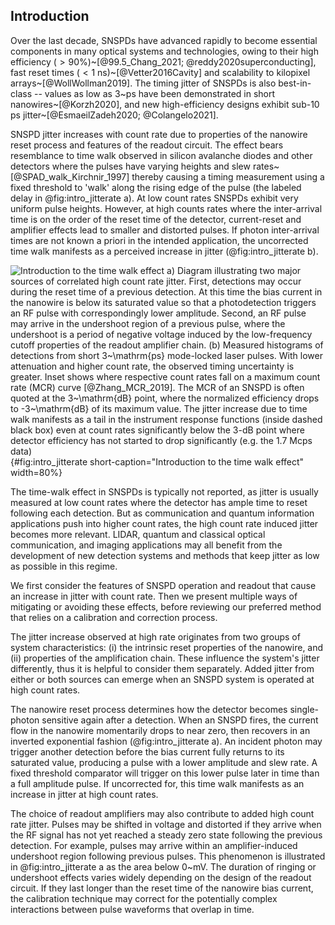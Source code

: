## Introduction


Over the last decade, SNSPDs have advanced rapidly to become essential components in many optical systems and technologies, owing to their high efficiency $(>90\%)$~[@99.5_Chang_2021; @reddy2020superconducting], fast reset times ($< 1~\mathrm{ns}$)~[@Vetter2016Cavity] and scalability to kilopixel arrays~[@WollWollman2019]. The timing jitter of SNSPDs is also best-in-class -- values as low as 3~ps have been demonstrated in short nanowires~[@Korzh2020], and new high-efficiency designs exhibit sub-10 ps jitter~[@EsmaeilZadeh2020; @Colangelo2021].


SNSPD jitter increases with count rate due to properties of the nanowire reset process and features of the readout circuit. The effect bears resemblance to time walk observed in silicon avalanche diodes and other detectors where the pulses have varying heights and slew rates~[@SPAD_walk_Kirchnir_1997] thereby causing a timing measurement using a fixed threshold to 'walk' along the rising edge of the pulse (the labeled delay in @fig:intro_jitterate a). 
At low count rates SNSPDs exhibit very uniform pulse heights. However, at high counts rates where the inter-arrival time is on the order of the reset time of the detector, current-reset and amplifier effects lead to smaller and distorted pulses. If photon inter-arrival times are not known a priori in the intended application, the uncorrected time walk manifests as a perceived increase in jitter (@fig:intro_jitterate b). 

<!-- \begin{figure}[!htbp]
  \centering
  \includegraphics[width=1\linewidth]{Intro_Figure_Nov.eps}
  \caption{
    (a) Diagram illustrating two major sources of correlated high count rate jitter. First, detections may occur during the reset time of a previous detection. At this time the bias current in the nanowire is below its saturated value so that a photodetection triggers an RF pulse with correspondingly lower amplitude. Second, an RF pulse may arrive in the undershoot region of a previous pulse, where the undershoot is a period of negative voltage induced by the low-frequency cutoff properties of the readout amplifier chain. (b) Measured histograms of detections from short $3~\mathrm{ps}$ mode-locked laser pulses. With lower attenuation and higher count rate, the observed timing uncertainty is greater. Inset shows where respective count rates fall on a maximum count rate (MCR) curve \cite{Zhang_MCR_2019}. The MCR of an SNSPD is often quoted at the $3~\mathrm{dB}$ point, where the normalized efficiency drops to $-3~\mathrm{dB}$ of its maximum value. The jitter increase due to time walk manifests as a tail in the instrument response functions (inside dashed black box) even at count rates significantly below the 3-dB point where detector efficiency has not started to drop significantly (e.g. the 1.7 Mcps data). 
  }

  \label{fig:intro}
\end{figure} -->

![**Introduction to the time walk effect** a) Diagram illustrating two major sources of correlated high count rate jitter. First, detections may occur during the reset time of a previous detection. At this time the bias current in the nanowire is below its saturated value so that a photodetection triggers an RF pulse with correspondingly lower amplitude. Second, an RF pulse may arrive in the undershoot region of a previous pulse, where the undershoot is a period of negative voltage induced by the low-frequency cutoff properties of the readout amplifier chain. (b) Measured histograms of detections from short $3~\mathrm{ps}$ mode-locked laser pulses. With lower attenuation and higher count rate, the observed timing uncertainty is greater. Inset shows where respective count rates fall on a maximum count rate (MCR) curve [@Zhang_MCR_2019]. The MCR of an SNSPD is often quoted at the $3~\mathrm{dB}$ point, where the normalized efficiency drops to $-3~\mathrm{dB}$ of its maximum value. The jitter increase due to time walk manifests as a tail in the instrument response functions (inside dashed black box) even at count rates significantly below the 3-dB point where detector efficiency has not started to drop significantly (e.g. the 1.7 Mcps data)](./figs_02/intro_jitterate_light.svg){#fig:intro_jitterate short-caption="Introduction to the time walk effect" width=80%}

The time-walk effect in SNSPDs is typically not reported, as jitter is usually measured at low count rates where the detector has ample time to reset following each detection. But as communication and quantum information applications push into higher count rates, the high count rate induced jitter becomes more relevant. LIDAR, quantum and classical optical communication, and imaging applications may all benefit from the development of new detection systems and methods that keep jitter as low as possible in this regime. 

We first consider the features of SNSPD operation and readout that cause an increase in jitter with count rate. Then we present multiple ways of mitigating or avoiding these effects, before reviewing our preferred method that relies on a calibration and correction process. 

The jitter increase observed at high rate originates from two groups of system characteristics: (i) the intrinsic reset properties of the nanowire, and (ii) properties of the amplification chain. These influence the system's jitter differently, thus it is helpful to consider them separately. Added jitter from either or both sources can emerge when an SNSPD system is operated at high count rates.

The nanowire reset process determines how the detector becomes single-photon sensitive again after a detection. When an SNSPD fires, the current flow in the nanowire momentarily drops to near zero, then recovers in an inverted exponential fashion (@fig:intro_jitterate a). An incident photon may trigger another detection before the bias current fully returns to its saturated value, producing a pulse with a lower amplitude and slew rate. A fixed threshold comparator will trigger on this lower pulse later in time than a full amplitude pulse. If uncorrected for, this time walk manifests as an increase in jitter at high count rates.

The choice of readout amplifiers may also contribute to added high count rate jitter. Pulses may be shifted in voltage and distorted if they arrive when the RF signal has not yet reached a steady zero state following the previous detection. For example, pulses may arrive within an amplifier-induced undershoot region following previous pulses. This phenomenon is illustrated in @fig:intro_jitterate a as the area below 0~mV. The duration of ringing or undershoot effects varies widely depending on the design of the readout circuit. If they last longer than the reset time of the nanowire bias current, the calibration technique may correct for the potentially complex interactions between pulse waveforms that overlap in time.




